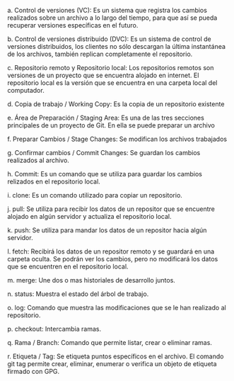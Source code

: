 a. Control de versiones (VC): Es un sistema que registra los cambios realizados sobre un archivo a lo largo del tiempo, para que así se pueda recuperar versiones específicas en el futuro.

b. Control de versiones distribuido (DVC): Es un sistema de control de versiones distribuidos, los clientes no sólo descargan la última instantánea de los archivos, también replican completamente el repositorio. 

c. Repositorio remoto y Repositorio local: Los repositorios remotos son versiones de un proyecto que se encuentra alojado en internet. El repositorio local es la versión que se encuentra en una carpeta local del computador.

d. Copia de trabajo / Working Copy: Es la copia de un repositorio existente

e. Área de Preparación / Staging Area: Es una de las tres secciones principales de un proyecto de Git. En ella se puede preparar un archivo

f. Preparar Cambios / Stage Changes: Se modifican los archivos trabajados

g. Confirmar cambios / Commit Changes: Se guardan los cambios realizados al archivo.

h. Commit: Es un comando que se utiliza para guardar los cambios relizados en el repositorio local.

i. clone: Es un comando utilizado para copiar un repositorio.

j. pull: Se utiliza para recibir los datos de un repositor que se encuentre alojado en algún servidor y actualiza el repositorio local.

k. push: Se utiliza para mandar los datos de un repositor hacia algún servidor.

l. fetch: Recibirá los datos de un repositor remoto y se guardará en una carpeta oculta. Se podrán ver los cambios, pero no modificará los datos que se encuentren en el repositorio local.

m. merge: Une dos o mas historiales de desarrollo juntos.

n. status: Muestra el estado del árbol de trabajo.

o. log: Comando que muestra las modificaciones que se le han realizado al repositorio.

p. checkout: Intercambia ramas.

q. Rama / Branch: Comando que permite listar, crear o eliminar ramas.
 
r. Etiqueta / Tag: Se etiqueta puntos específicos en el archivo. El comando git tag permite crear, eliminar, enumerar o verifica un objeto de etiqueta firmado con GPG.